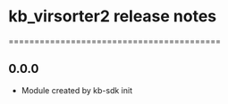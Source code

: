 # kb_virsorter2 release notes
=========================================

0.0.0
-----
* Module created by kb-sdk init
